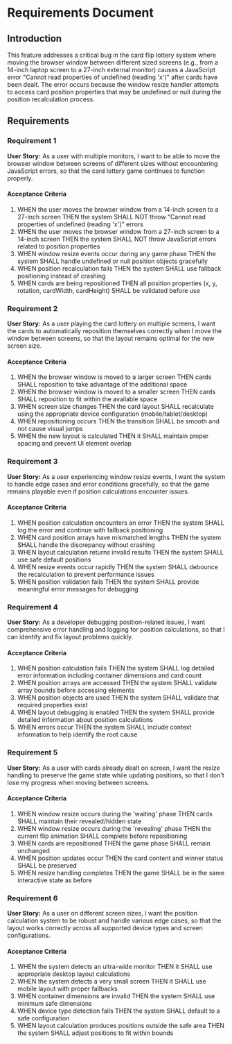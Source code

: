 # Requirements Document

## Introduction

This feature addresses a critical bug in the card flip lottery system where moving the browser window between different sized screens (e.g., from a 14-inch laptop screen to a 27-inch external monitor) causes a JavaScript error "Cannot read properties of undefined (reading 'x')" after cards have been dealt. The error occurs because the window resize handler attempts to access card position properties that may be undefined or null during the position recalculation process.

## Requirements

### Requirement 1

**User Story:** As a user with multiple monitors, I want to be able to move the browser window between screens of different sizes without encountering JavaScript errors, so that the card lottery game continues to function properly.

#### Acceptance Criteria

1. WHEN the user moves the browser window from a 14-inch screen to a 27-inch screen THEN the system SHALL NOT throw "Cannot read properties of undefined (reading 'x')" errors
2. WHEN the user moves the browser window from a 27-inch screen to a 14-inch screen THEN the system SHALL NOT throw JavaScript errors related to position properties
3. WHEN window resize events occur during any game phase THEN the system SHALL handle undefined or null position objects gracefully
4. WHEN position recalculation fails THEN the system SHALL use fallback positioning instead of crashing
5. WHEN cards are being repositioned THEN all position properties (x, y, rotation, cardWidth, cardHeight) SHALL be validated before use

### Requirement 2

**User Story:** As a user playing the card lottery on multiple screens, I want the cards to automatically reposition themselves correctly when I move the window between screens, so that the layout remains optimal for the new screen size.

#### Acceptance Criteria

1. WHEN the browser window is moved to a larger screen THEN cards SHALL reposition to take advantage of the additional space
2. WHEN the browser window is moved to a smaller screen THEN cards SHALL reposition to fit within the available space
3. WHEN screen size changes THEN the card layout SHALL recalculate using the appropriate device configuration (mobile/tablet/desktop)
4. WHEN repositioning occurs THEN the transition SHALL be smooth and not cause visual jumps
5. WHEN the new layout is calculated THEN it SHALL maintain proper spacing and prevent UI element overlap

### Requirement 3

**User Story:** As a user experiencing window resize events, I want the system to handle edge cases and error conditions gracefully, so that the game remains playable even if position calculations encounter issues.

#### Acceptance Criteria

1. WHEN position calculation encounters an error THEN the system SHALL log the error and continue with fallback positioning
2. WHEN card position arrays have mismatched lengths THEN the system SHALL handle the discrepancy without crashing
3. WHEN layout calculation returns invalid results THEN the system SHALL use safe default positions
4. WHEN resize events occur rapidly THEN the system SHALL debounce the recalculation to prevent performance issues
5. WHEN position validation fails THEN the system SHALL provide meaningful error messages for debugging

### Requirement 4

**User Story:** As a developer debugging position-related issues, I want comprehensive error handling and logging for position calculations, so that I can identify and fix layout problems quickly.

#### Acceptance Criteria

1. WHEN position calculation fails THEN the system SHALL log detailed error information including container dimensions and card count
2. WHEN position arrays are accessed THEN the system SHALL validate array bounds before accessing elements
3. WHEN position objects are used THEN the system SHALL validate that required properties exist
4. WHEN layout debugging is enabled THEN the system SHALL provide detailed information about position calculations
5. WHEN errors occur THEN the system SHALL include context information to help identify the root cause

### Requirement 5

**User Story:** As a user with cards already dealt on screen, I want the resize handling to preserve the game state while updating positions, so that I don't lose my progress when moving between screens.

#### Acceptance Criteria

1. WHEN window resize occurs during the 'waiting' phase THEN cards SHALL maintain their revealed/hidden state
2. WHEN window resize occurs during the 'revealing' phase THEN the current flip animation SHALL complete before repositioning
3. WHEN cards are repositioned THEN the game phase SHALL remain unchanged
4. WHEN position updates occur THEN the card content and winner status SHALL be preserved
5. WHEN resize handling completes THEN the game SHALL be in the same interactive state as before

### Requirement 6

**User Story:** As a user on different screen sizes, I want the position calculation system to be robust and handle various edge cases, so that the layout works correctly across all supported device types and screen configurations.

#### Acceptance Criteria

1. WHEN the system detects an ultra-wide monitor THEN it SHALL use appropriate desktop layout calculations
2. WHEN the system detects a very small screen THEN it SHALL use mobile layout with proper fallbacks
3. WHEN container dimensions are invalid THEN the system SHALL use minimum safe dimensions
4. WHEN device type detection fails THEN the system SHALL default to a safe configuration
5. WHEN layout calculation produces positions outside the safe area THEN the system SHALL adjust positions to fit within bounds